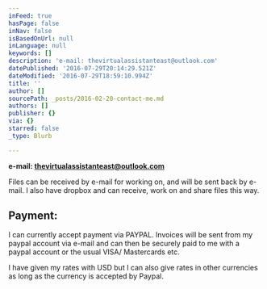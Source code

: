 ```yaml
---
inFeed: true
hasPage: false
inNav: false
isBasedOnUrl: null
inLanguage: null
keywords: []
description: 'e-mail: thevirtualassistanteast@outlook.com'
datePublished: '2016-07-29T20:14:29.521Z'
dateModified: '2016-07-29T18:59:10.994Z'
title: ''
author: []
sourcePath: _posts/2016-02-20-contact-me.md
authors: []
publisher: {}
via: {}
starred: false
_type: Blurb

---
```

**e-mail: thevirtualassistanteast@outlook.com**

Files can be received by e-mail for working on, and will be sent back by e-mail. I also have dropbox and can receive, work on and share files this way.

## Payment:

I can currently accept payment via PAYPAL. Invoices will be sent from my paypal account via e-mail and can then be securely paid to me with a paypal account or the usual VISA/ Mastercards etc.

I have given my rates with USD but I can also give rates in other currencies as long as the currency is accepted by Paypal.